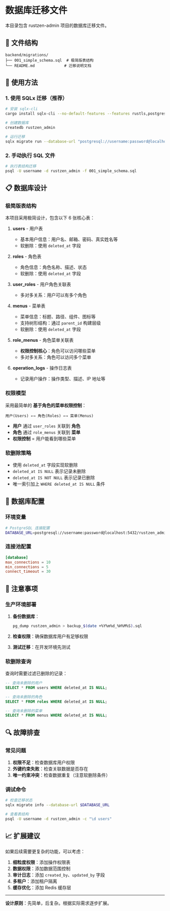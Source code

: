 # 数据库迁移文件

本目录包含 rustzen-admin 项目的数据库迁移文件。

## 📁 文件结构

```
backend/migrations/
├── 001_simple_schema.sql  # 极简版表结构
└── README.md             # 迁移说明文档
```

## 🚀 使用方法

### 1. 使用 SQLx 迁移（推荐）

```bash
# 安装 sqlx-cli
cargo install sqlx-cli --no-default-features --features rustls,postgres

# 创建数据库
createdb rustzen_admin

# 运行迁移
sqlx migrate run --database-url "postgresql://username:password@localhost/rustzen_admin"
```

### 2. 手动执行 SQL 文件

```bash
# 执行表结构迁移
psql -U username -d rustzen_admin -f 001_simple_schema.sql
```

## 📋 数据库设计

### 极简版表结构

本项目采用极简设计，包含以下 6 张核心表：

1. **users** - 用户表

   - 基本用户信息：用户名、邮箱、密码、真实姓名等
   - 软删除：使用 `deleted_at` 字段

2. **roles** - 角色表

   - 角色信息：角色名称、描述、状态
   - 软删除：使用 `deleted_at` 字段

3. **user_roles** - 用户角色关联表

   - 多对多关系：用户可以有多个角色

4. **menus** - 菜单表

   - 菜单信息：标题、路径、组件、图标等
   - 支持树形结构：通过 `parent_id` 构建层级
   - 软删除：使用 `deleted_at` 字段

5. **role_menus** - 角色菜单关联表

   - **权限控制核心**：角色可以访问哪些菜单
   - 多对多关系：角色可以访问多个菜单

6. **operation_logs** - 操作日志表
   - 记录用户操作：操作类型、描述、IP 地址等

### 权限模型

采用最简单的 **基于角色的菜单权限控制**：

```
用户(Users) ←→ 角色(Roles) ←→ 菜单(Menus)
```

- **用户** 通过 `user_roles` 关联到 **角色**
- **角色** 通过 `role_menus` 关联到 **菜单**
- **权限控制** = 用户能看到哪些菜单

### 软删除策略

- 使用 `deleted_at` 字段实现软删除
- `deleted_at IS NULL` 表示记录未删除
- `deleted_at IS NOT NULL` 表示记录已删除
- 唯一索引加上 `WHERE deleted_at IS NULL` 条件

## 🔧 数据库配置

### 环境变量

```bash
# PostgreSQL 连接配置
DATABASE_URL=postgresql://username:password@localhost:5432/rustzen_admin
```

### 连接池配置

```toml
[database]
max_connections = 10
min_connections = 5
connect_timeout = 30
```

## 🚨 注意事项

### 生产环境部署

1. **备份数据库**：

   ```bash
   pg_dump rustzen_admin > backup_$(date +%Y%m%d_%H%M%S).sql
   ```

2. **检查权限**：确保数据库用户有足够权限

3. **测试迁移**：在开发环境先测试

### 软删除查询

查询时需要过滤已删除的记录：

```sql
-- 查询未删除的用户
SELECT * FROM users WHERE deleted_at IS NULL;

-- 查询未删除的角色
SELECT * FROM roles WHERE deleted_at IS NULL;

-- 查询未删除的菜单
SELECT * FROM menus WHERE deleted_at IS NULL;
```

## 🔍 故障排查

### 常见问题

1. **权限不足**：检查数据库用户权限
2. **外键约束失败**：检查关联数据是否存在
3. **唯一约束冲突**：检查数据重复（注意软删除条件）

### 调试命令

```bash
# 检查迁移状态
sqlx migrate info --database-url $DATABASE_URL

# 查看表结构
psql -U username -d rustzen_admin -c "\d users"
```

## 📈 扩展建议

如果后续需要更复杂的功能，可以考虑：

1. **细粒度权限**：添加操作权限表
2. **数据权限**：添加数据范围控制
3. **审计日志**：添加 `created_by`、`updated_by` 字段
4. **多租户**：添加租户隔离
5. **缓存优化**：添加 Redis 缓存层

---

**设计原则**：先简单，后复杂。根据实际需求逐步扩展。
